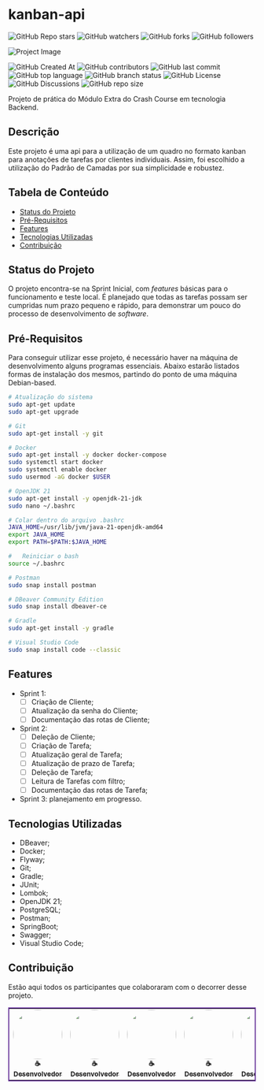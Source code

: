 # kanban-api

![GitHub Repo stars](https://img.shields.io/github/stars/BrCME/kanban-api)
![GitHub watchers](https://img.shields.io/github/watchers/BrCME/kanban-api)
![GitHub forks](https://img.shields.io/github/forks/BrCME/kanban-api)
![GitHub followers](https://img.shields.io/github/followers/BrCME)

![Project Image](https://avatars.githubusercontent.com/u/161401654?v=4)

![GitHub Created At](https://img.shields.io/github/created-at/BrCME/kanban-api)
![GitHub contributors](https://img.shields.io/github/contributors-anon/BrCME/kanban-api)
![GitHub last commit](https://img.shields.io/github/last-commit/BrCME/kanban-api)
![GitHub top language](https://img.shields.io/github/languages/top/BrCME/kanban-api)
![GitHub branch status](https://img.shields.io/github/checks-status/BrCME/kanban-api/main)
![GitHub License](https://img.shields.io/github/license/BrCME/kanban-api)
![GitHub Discussions](https://img.shields.io/github/discussions/BrCME/kanban-api)
![GitHub repo size](https://img.shields.io/github/repo-size/BrCME/kanban-api)

Projeto de prática do Módulo Extra do Crash Course em tecnologia Backend.

## Descrição

Este projeto é uma api para a utilização de um quadro no formato kanban para anotações de tarefas por clientes individuais. Assim, foi escolhido a utilização do Padrão de Camadas por sua simplicidade e robustez.

## Tabela de Conteúdo

- [Status do Projeto](#status-do-projeto)
- [Pré-Requisitos](#pré-requisitos)
- [Features](#features)
- [Tecnologias Utilizadas](#tecnologias-utilizadas)
- [Contribuição](#contribuição)

## Status do Projeto

O projeto encontra-se na Sprint Inicial, com *features* básicas para o funcionamento e teste local. É planejado que todas as tarefas possam ser cumpridas num prazo pequeno e rápido, para demonstrar um pouco do processo de desenvolvimento de *software*.

## Pré-Requisitos

Para conseguir utilizar esse projeto, é necessário haver na máquina de desenvolvimento alguns programas essenciais. Abaixo estarão listados formas de instalação dos mesmos, partindo do ponto de uma máquina Debian-based.

```bash
# Atualização do sistema
sudo apt-get update
sudo apt-get upgrade

# Git
sudo apt-get install -y git

# Docker
sudo apt-get install -y docker docker-compose
sudo systemctl start docker
sudo systemctl enable docker
sudo usermod -aG docker $USER

# OpenJDK 21
sudo apt-get install -y openjdk-21-jdk
sudo nano ~/.bashrc

# Colar dentro do arquivo .bashrc
JAVA_HOME=/usr/lib/jvm/java-21-openjdk-amd64
export JAVA_HOME
export PATH=$PATH:$JAVA_HOME

#	Reiniciar o bash
source ~/.bashrc

# Postman
sudo snap install postman

# DBeaver Community Edition
sudo snap install dbeaver-ce

# Gradle
sudo apt-get install -y gradle

# Visual Studio Code
sudo snap install code --classic
```


## Features

- Sprint 1:
	- [ ] Criação de Cliente;
	- [ ] Atualização da senha do Cliente;
	- [ ] Documentação das rotas de Cliente;
- Sprint 2:
	- [ ] Deleção de Cliente;
	- [ ] Criação de Tarefa;
	- [ ] Atualização geral de Tarefa;
	- [ ] Atualização de prazo de Tarefa;
	- [ ] Deleção de Tarefa;
	- [ ] Leitura de Tarefas com filtro;
	- [ ] Documentação das rotas de Tarefa;
- Sprint 3: planejamento em progresso.


## Tecnologias Utilizadas

- DBeaver;
- Docker;
- Flyway;
- Git;
- Gradle;
- JUnit;
- Lombok;
- OpenJDK 21;
- PostgreSQL;
- Postman;
- SpringBoot;
- Swagger;
- Visual Studio Code;

## Contribuição

Estão aqui todos os participantes que colaboraram com o decorrer desse projeto.

<table style="border: solid 2px rebeccapurple">
	<tr>
		<td align="center">
			<a href="https://www.linkedin.com/in/chaves-davi/">
				<img style="border-radius: 50%;" src="https://avatars.githubusercontent.com/u/135075000?v=4" width="100px;" />
				<br/>
				<sub>
					<b>
						☕ Desenvolvedor
					</b>
				</sub>
			</a>
		</td>
		<td align="center">
			<a href="https://www.linkedin.com/in/nícollas-ferreira-fernandes-4b211a293/">
				<img style="border-radius: 50%;" src="https://avatars.githubusercontent.com/u/106936864?v=4" width="100px;" />
				<br/>
				<sub>
					<b>
						☕ Desenvolvedor
					</b>
				</sub>
			</a>
		</td>
		<td align="center">
			<a href="https://www.linkedin.com/in/joão-gabriel-rodrigues-caetano-22019729a/">
				<img style="border-radius: 50%;" src="https://avatars.githubusercontent.com/u/165036195?v=4" width="100px;" />
				<br/>
				<sub>
					<b>
						☕ Desenvolvedor
					</b>
				</sub>
			</a>
		</td>
		<td align="center">
			<a href="https://www.linkedin.com/in/diogo-ribeiro-025567300/">
				<img style="border-radius: 50%;" src="https://avatars.githubusercontent.com/u/165932970?v=4" width="100px;" />
				<br/>
				<sub>
					<b>
						☕ Desenvolvedor
					</b>
				</sub>
			</a>
		</td>
		<td align="center">
			<a href="https://www.linkedin.com/in/mateus-caetano-5925b7301/">
				<img style="border-radius: 50%;" src="https://avatars.githubusercontent.com/u/165328934?v=4" width="100px;" />
				<br/>
				<sub>
					<b>
						☕ Desenvolvedor
					</b>
				</sub>
			</a>
		</td>
	</tr>
</table>
